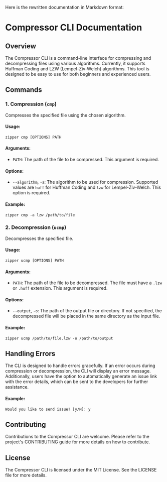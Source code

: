 Here is the rewritten documentation in Markdown format:

**Compressor CLI Documentation**
=============================

Overview
--------

The Compressor CLI is a command-line interface for compressing and decompressing files using various algorithms. Currently, it supports Huffman Coding and LZW (Lempel-Ziv-Welch) algorithms. This tool is designed to be easy to use for both beginners and experienced users.

Commands
--------

### 1. Compression (`cmp`)

Compresses the specified file using the chosen algorithm.

#### Usage:
```
zipper cmp [OPTIONS] PATH
```

#### Arguments:

* `PATH`: The path of the file to be compressed. This argument is required.

#### Options:

* `--algorithm`, `-a`: The algorithm to be used for compression. Supported values are `huff` for Huffman Coding and `lzw` for Lempel-Ziv-Welch. This option is required.

#### Example:
```
zipper cmp -a lzw /path/to/file
```

### 2. Decompression (`ucmp`)

Decompresses the specified file.

#### Usage:
```
zipper ucmp [OPTIONS] PATH
```

#### Arguments:

* `PATH`: The path of the file to be decompressed. The file must have a `.lzw` or `.huff` extension. This argument is required.

#### Options:

* `--output`, `-o`: The path of the output file or directory. If not specified, the decompressed file will be placed in the same directory as the input file.

#### Example:
```
zipper ucmp /path/to/file.lzw -o /path/to/output
```

Handling Errors
--------------

The CLI is designed to handle errors gracefully. If an error occurs during compression or decompression, the CLI will display an error message. Additionally, users have the option to automatically generate an issue link with the error details, which can be sent to the developers for further assistance.

#### Example:
```
Would you like to send issue? [y/N]: y
```

Contributing
------------

Contributions to the Compressor CLI are welcome. Please refer to the project's CONTRIBUTING guide for more details on how to contribute.

License
-------

The Compressor CLI is licensed under the MIT License. See the LICENSE file for more details.